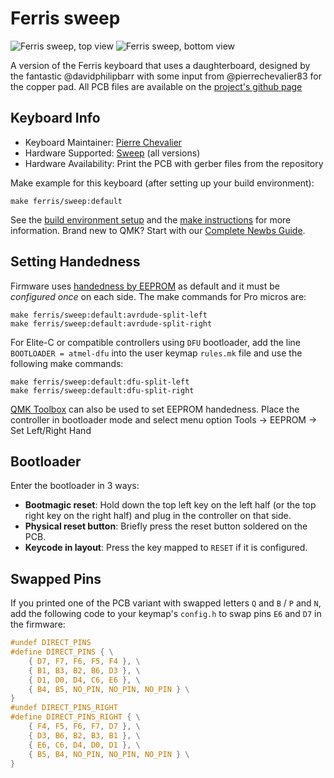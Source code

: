 # Ferris sweep

![Ferris sweep, top view](https://i.imgur.com/5qCZUv6h.jpg)
![Ferris sweep, bottom view](https://i.imgur.com/ZC47CJth.jpg)

A version of the Ferris keyboard that uses a daughterboard, designed by the fantastic @davidphilipbarr with some input from @pierrechevalier83 for the copper pad. All PCB files are available on the [project's github page](https://github.com/davidphilipbarr/Sweep)

## Keyboard Info

* Keyboard Maintainer: [Pierre Chevalier](https://github.com/pierrechevalier83)
* Hardware Supported: [Sweep](https://github.com/davidphilipbarr/Sweep) (all versions)
* Hardware Availability: Print the PCB with gerber files from the repository

Make example for this keyboard (after setting up your build environment):

    make ferris/sweep:default

See the [build environment setup](https://docs.qmk.fm/#/getting_started_build_tools) and the [make instructions](https://docs.qmk.fm/#/getting_started_make_guide) for more information. Brand new to QMK? Start with our [Complete Newbs Guide](https://docs.qmk.fm/#/newbs).

## Setting Handedness

Firmware uses [handedness by EEPROM](https://docs.qmk.fm/#/feature_split_keyboard?id=handedness-by-eeprom) as default and it must be *configured once* on each side. The make commands for Pro micros are:

    make ferris/sweep:default:avrdude-split-left
    make ferris/sweep:default:avrdude-split-right

For Elite-C or compatible controllers using `DFU` bootloader, add the line `BOOTLOADER = atmel-dfu` into the user keymap `rules.mk` file and use the following make commands:

    make ferris/sweep:default:dfu-split-left
    make ferris/sweep:default:dfu-split-right

[QMK Toolbox](http://qmk.fm/toolbox) can also be used to set EEPROM handedness. Place the controller in bootloader mode and select menu option Tools -> EEPROM -> Set Left/Right Hand

## Bootloader

Enter the bootloader in 3 ways:

* **Bootmagic reset**: Hold down the top left key on the left half (or the top right key on the right half) and plug in the controller on that side.
* **Physical reset button**: Briefly press the reset button soldered on the PCB.
* **Keycode in layout**: Press the key mapped to `RESET` if it is configured.

## Swapped Pins

If you printed one of the PCB variant with swapped letters `Q` and `B` / `P` and `N`, add the following code to your keymap's `config.h` to swap pins `E6` and `D7` in the firmware:
```c
#undef DIRECT_PINS
#define DIRECT_PINS { \
    { D7, F7, F6, F5, F4 }, \
    { B1, B3, B2, B6, D3 }, \
    { D1, D0, D4, C6, E6 }, \
    { B4, B5, NO_PIN, NO_PIN, NO_PIN } \
}
#undef DIRECT_PINS_RIGHT
#define DIRECT_PINS_RIGHT { \
    { F4, F5, F6, F7, D7 }, \
    { D3, B6, B2, B3, B1 }, \
    { E6, C6, D4, D0, D1 }, \
    { B5, B4, NO_PIN, NO_PIN, NO_PIN } \
}
```

